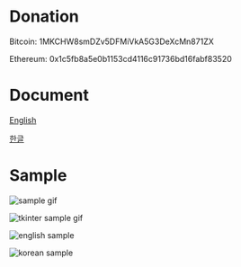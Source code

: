 # Donation
Bitcoin: 1MKCHW8smDZv5DFMiVkA5G3DeXcMn871ZX

Ethereum: 0x1c5fb8a5e0b1153cd4116c91736bd16fabf83520


# Document
[English](https://white.seolpyo.com/entry/148/)

[한글](https://white.seolpyo.com/entry/147/)


# Sample
![sample gif](https://raw.githubusercontent.com/white-seolpyo/seolpyo-mplchart/refs/heads/main/images/sample.gif)

![tkinter sample gif](https://raw.githubusercontent.com/white-seolpyo/seolpyo-mplchart/refs/heads/main/images/with%20tkinter.gif)

![english sample](https://raw.githubusercontent.com/white-seolpyo/seolpyo-mplchart/refs/heads/main/images/change%20format.png)

![korean sample](https://raw.githubusercontent.com/white-seolpyo/seolpyo-mplchart/refs/heads/main/images/change%20unit.png)
